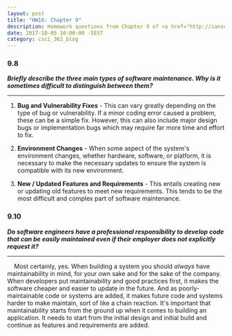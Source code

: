 ```yaml
---
layout: post
title: "HW16: Chapter 9"
description: Homework questions from Chapter 9 of <a href="http://iansommerville.com/software-engineering-book/" target="_blank"><em>Software Engineering 10th Edition</em></a> by Ian Sommerville.
date: 2017-10-05 10:00:00 -5EST
category: csci_362_blog
---
```


### 9.8
_**Briefly describe the three main types of software maintenance. Why is it sometimes difficult to distinguish between them?**_

---

1. **Bug and Vulnerability Fixes** - This can vary greatly depending on the type of bug or vulnerability. If a minor coding error caused a problem, these can be a simple fix. However, this can also include major design bugs or implementation bugs which may require far more time and effort to fix.

2. **Environment Changes** - When some aspect of the system's environment changes, whether hardware, software, or platform, it is necessary to make the necessary updates to ensure the system is compatible with its new environment.

3. **New / Updated Features and Requirements** - This entails creating new or updating old features to meet new requirements. This tends to be the most difficult and complex part of software maintenance.

### 9.10
_**Do software engineers have a professional responsibility to develop code that can be easily maintained even if their employer does not explicitly request it?**_

---

&nbsp;&nbsp;&nbsp;&nbsp;Most certainly, yes. When building a system you should _always_ have maintainability in mind, for your own sake and for the sake of the company. When developers put maintainability and good practices first, it makes the software cheaper and easier to update in the future. And as poorly-maintainable code or systems are added, it makes future code and systems harder to make maintain, sort of like a chain reaction. It's important that maintainability starts from the ground up when it comes to building an application. It needs to start from the initial design and initial build and continue as features and requirements are added.